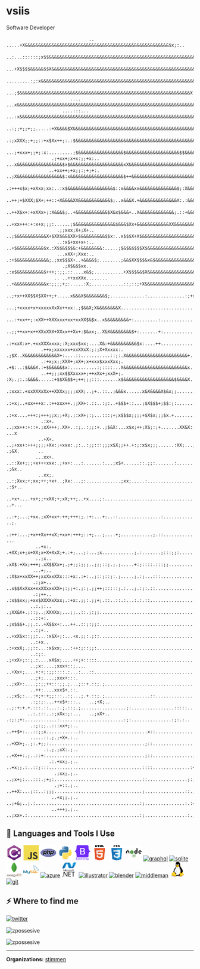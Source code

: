 <h1>vsiis</h1>
<p>Software Developer</p>

```
                               ..         .....+X&&&&&&&&&&&&&&&&&&&&&&&&&&&&&&&&&&&&&&&&&&&&&&&&&&&&&&$x;:..    
                               ..:...::::::;x$$&&&&&&&&&&&&&&&&&&&&&&&&&&&&&&&&&&&&&&&&&&&&&&&&&&&&&&&&&&&&&&$X;:..
                                ...+X$$$$&&&&&$$X&&&&&&&&&&&&&&&&&&&&&&&&&&&&&&&&&&&&&&&&&&&&&&&&&&&&&&&&&&&&&&$$$+
                                   .........:;:x&&&&&&&&&&&&&&&&&&&&&&&&&&&&&&&&&&&&&&&&&&&&&&&&&&&&&&&&&&&&&&&;...
                                          ...;$&&&&&&&&&&&&&&&&&&&&&&&&&&&&&&&&&&&&&&&&&&&&&&&&&&&&&&&&&&&&&&&&X...
                        ....            ...x&&&&&&&&&&&&&&&&&&&&&&&&&&&&&&&&&&&&&&&&&&&&&&&&&&&&&&&&&&&&&&&&&&&&+..
                     ....:::...     ...:x&&&&&&&&&&&&&&&&&&&&&&&&&&&&&&&&&&&&&&&&&&&&&&&&&&&&&&&&&&&&&&&&&&&&&&&$;.
                   ..:;;+;;+;;.....:+X&&&&$X&&&&&&&&&&&&&&&&&&&&&&&&&&&&&&&&&&&&&&&&&&&&&&&&&&&&&&&&&&&&&&&&&&&&&$;
                  .:;xXXX;;+;;::+x$Xx++;:.:$&&&&&&&&&&&&&&&&&&&&&&&&&&&&&&&&&&&&&&&&&&&&&&&&&&&&&&&&&&&&&&&&&&&&&&&
                ...;+xxx+;;+;:x:.........;$&&&&&&&&&&&&&&&&&$&&&&&&&&&&&&&&&&&&&&$$&&&&&&&&&&&&&&&&&&&&&&&&&&&&&&&&
                 .;+xx+;x+x:;;+x:..  ...x&&&&&&&&&&&&&&&&&$x$&&&&&&&&&&&&&&&&&&&&xX&&&&&&&&&&&&&&&&&&&&&&&&&&&&&&&&
                ..+xx++;+x;;:;+;+:. ..;X&&&&&&&&&&&&&&&&&$:x&&&&&&&&&&&&&&&&&&&&$++&&&&&&&&&&&&&&&&&&&&&&&&&&&&&&&&
                .:+++x$x;+xXxx;xx:..:x$&&&&&&&&&&&&&&&&&$::x&&&&xx&&&&&&&&&&&&&&$;:X&&&&&&&&&&&&&&&&&&&&&&&&&&&&&&&
                ..++;+$XXX;$X+;++::+X&&&&XX&&&&&&&&&&&&$;..x&&&X.+&&&&&&&&&&&&&&X:.:&&&&&&&&&&&&&&&&&&&&&&&&&&&&&&&
                 ..++X$x+:+xXXx+;:X&&&$;..+&&&&&&&&&&&&$X&x$&&&+..X&&&&&&&&&&&&&;.::+&&&&&&&&&&&&&&&&&&&&&&&&&&&&&&
                  ..+xx+++:+:x+x;;;:......;$&&&&&&&&&&&&&&&$&&&$Xx+&&&&&&&&&&&&XX&&&&&&&&&&&&&&&&&&&&&&&&&&&&&&&&&&
                   .;;xxx;X+;X+..       ..;$&&&&&&&&&&&X+$XX$&&$XX+$&&&&&&&&&$$x:..x$$$X+X$&&&&&&&&&&&&&&&&&&&&&&&&
                   ..:x$+xx+x+:..       ..+$&&&&&&&&&&$x.:X$$&$$$&:+&&&&&&&&:.....;$&$&$$$$X$&&&&&&&&&&&&&&&&&&&&&&
                   ...xXX+;Xxx:..       .:+$&&&&&&&&&&&&;.;xx$$$X+..+&&&&$;........;&&$XX$$$&x&$&&&&&&&&&&&&&&&&&&&
                     .;X$&$$xx..        .:x$&&&&&&&&&&$+++;:;;.::....x&$;...........+X$$$&&$X&&&&&&&&&&&&&&&&&&&&&x
                  .. ..++xxXXx........  ..+&&&&&&&&&&&&x:;;;;+;:.....:X;............::;::;+X&&&&&&&&&&&&&&&&&&&&&$:
                  ..;+x++XX$$X$XX++;+.....x&&&X$&&&&&&&$;.............:..............:;+x+x+X&&&&&&&&&&&&&&&&&&&&x.
              ...;+xxxx+x+xxxxxXxXx++xx:.;$&&X;X&&&&&&&&X..............................:;;;;$&&&&&&&&&&&&&&&&&&&&x.
           ...:+xx++;:xXX++XXXxxx+xx+xxXX$&$x..x&&&&&&&&&+:.........:.....................:x&&&&&&&&&&&&&&&&&&&&&;.
           ..;;++xx+x++XXxXXX+XXxx++Xx+:$&xx;..X&X&&&&&&&&$+:.......+:....................;$&&&&&&&&&&&&&&&&&&&&$;.
            .:+xxX:x+.+xxXXXxxxx;:X;xxx$xx;....X&:+&&&&&&&&&&$x:....++.................:;;X&&&&&&&&&&&&&&&&&&&&&&;.
             .++x;xxxxxx+xxXXxX:;:;X+Xxxxx:. .;$X..X&&&&&&&&&&&&X+:....::...........::;:.X&&&&&&&&&&&&&&&&&&&&&&&+.
             .:+x;x;;XXX+;xX+;x+xxx$xxxXxx;. .+$:..:$&&&X.:+$&&&&&$x:..........:;::::...X&&&&&&&&&&&&&&&&&&&&&&&&x.
             ..++;;;xx$$Xxxxx+;++xXx+;xxX+;. :X;.;:.:&&&&.....:+$$X&$$+;++;;;:::.......x$&&&&&&&&&&&&&&&&&&&$&&&&X.
             .:xxx:.+xxXXXxXx++XXXx;;;;xXX;..;+..::..;&&&x......x&X&&&&X$&x;;.........:x&&&&&&&&&&&&&&+X&&&x.;$&&&:
             .:+x;..+xx+++x:.:++xxx++.;;XX+:.::..:;:..+$$$+::...;$X$$$+;$$:;:.........+&&&&&&&&&&&&&x..$&&X....x&&+
             .:+x....+++:;+++;;x;;+X;.;:xX+;:;...:::;+;x$$$x;;;;+$X$x;;;$x.+.........x$&&$$&&&&&&&$;...&&$......;$X
             .:x+. ..;xx++:+::+.;xX+++;.XX+..:;..:;;:+..;$&X:...x$x;++;X$;:;+.......XX&X::X&&&&&&&;...:&&:..   ...x
            ..+X+. ..;+xx+:+++;;;;+Xx:;+xxx:.;:..:;;:::;;;x$X;;++.+:;:x$x;;;......:XX;...;$&&&&&&;.  .;&X.       ..
           ...xx+. ..::Xx+;;;+x+++xxx:.;+x+:...:.......:...;x$+......::.;;:.......:......:X&&&&&+... .;&x..        
            ..xx;. ..:;Xxx;+;xx;++;+x+..;Xx:...;:.............;xx;.....:..................x&&&&x.    .:$+..        
            ..+x+....+x+;;+xXX;+;xX;++;..+x....;:.........................................+&&&X..    ..+...        
           ..:+;...;+xx.;xX+xx+:++;+++:;.:+:...+:..::................:....................;$&&+..... ..;.          
           .:++:...;+x++Xx++xX;+xx+:+++;::+;...;....+;............;.::.............:......:X&x+;:.... ...          
           ..+x:. .+XX;x+;x+XX;x+X+XxX;+.:+;...;:...;x............;.:.......;:::;;:........xX.::;;:...             
           ..;x.. .xX$:+Xx;+++;.xX$$Xx+;.;+;;:;;;..;;;::;.;.;.....+:;::::.:::;;............+;....:;;:...           
          ...+;.. .:X$x+xxXX++;xxXxxXXx:::+x:.:+:..;::;::;:.;.....;.:;...:::...............;:.....:;;::...         
          .:;x+.. ..x$$XxXxx+xxXXxxxXX+;:;;+:.;:;.;;++;:::::;.:...;.:;:.::........................:;;;:::...       
          .:;++.. .:x$$xx;;+xx$XXXXxXxx;.:+x:.;;:.;;+;.::..::.:...:.:.::........................:::.:..::;...      
         ..:.;:.. .;XX&X+.;::;..;XXXXx;...;;..::.;:;;................................................:..::::..     
         ..::+:.  .;x$$$+.;;.:..+X$$x+:...++..::;:;;:...................................................::::..     
         ..:;+.. ..+xX$x::;;:...:x$X+;:...+x.;;:.;::....................................................:;:....    
         ..:+x.. .:+xxX;.;;::...:x$xx;...:++:;::;;:....................................................:::::::.    
         ..:;:.  .;+xX+;::;.:....xX$x;....++;+:::::....................................................:..:::;..   
         ..;x:....;xxx+::;.... ..+Xx+;....+:+;:;;::::.:...:...::.........................................:.:.:..   
         ..;+;....;xxx+:::.    ..;xX+:....;:;;++:::;;.;...;::+.::;.;...................................:::::.:..   
         ..++:....xxx$+.::.    ..;x$;:...:+;+:+;;:::..:;...;.+.::;.;.................::................:::;:....   
         .:;:;:...++x$+:::..   ..;+X;.. ..;:+:+.+.:::.::...:.;.::;.;.................;:................:::::..     
        ..:.:::..:;xXx:;:...   ..;xX+.. .:;:;+:............:........................:;:...............:;:.:..      
         .:;:;;..:::xx+;:..    ..++$+:...::;;x............::........................x::...............:;.:..       
         .....::.;.;+X+.:..    ..+XX+;..;:.+;;:....................................;::................;.:..        
              .:.;.;xX:.;..    ..+X++:.;..::+:.....................................;::...............;:::.         
                .:.+xx;.;..    ..+x;;.:..::;:::...................................::::..............:+....         
                  .;xx;.;..    ..;x+;:...:::.;+;:.................................::...............;:;...          
                  .;+::.;..    ..++X:...;::..:;;;.................................;...............::.;...          
                 ..+x;;.;..    ..;+&;..;.:.......................................:;...............:.:+...          
                 ..+++;.;..    ..;xx+.:..........................................:;................:.;:.           
```

<h2>🚀 Languages and Tools I Use</h2>
<p>
<a target="_blank" href="https://raw.githubusercontent.com/devicons/devicon/master/icons/csharp/csharp-original.svg" style="display: inline-block;">
  <img src="https://raw.githubusercontent.com/devicons/devicon/master/icons/csharp/csharp-original.svg" alt="csharp" width="42" height="42" />
</a>
<a target="_blank" href="https://raw.githubusercontent.com/devicons/devicon/master/icons/javascript/javascript-original.svg" style="display: inline-block;">
  <img src="https://raw.githubusercontent.com/devicons/devicon/master/icons/javascript/javascript-original.svg" alt="javascript" width="42" height="42" />
</a>
<a target="_blank" href="https://raw.githubusercontent.com/devicons/devicon/master/icons/php/php-original.svg" style="display: inline-block;">
  <img src="https://raw.githubusercontent.com/devicons/devicon/master/icons/php/php-original.svg" alt="php" width="42" height="42" />
</a>
<a target="_blank" href="https://raw.githubusercontent.com/devicons/devicon/master/icons/python/python-original.svg" style="display: inline-block;">
  <img src="https://raw.githubusercontent.com/devicons/devicon/master/icons/python/python-original.svg" alt="python" width="42" height="42" />
</a>
<a target="_blank" href="https://raw.githubusercontent.com/devicons/devicon/master/icons/bootstrap/bootstrap-plain-wordmark.svg" style="display: inline-block;">
  <img src="https://raw.githubusercontent.com/devicons/devicon/master/icons/bootstrap/bootstrap-plain-wordmark.svg" alt="bootstrap" width="42" height="42" />
</a>
<a target="_blank" href="https://raw.githubusercontent.com/devicons/devicon/master/icons/html5/html5-original-wordmark.svg" style="display: inline-block;">
  <img src="https://raw.githubusercontent.com/devicons/devicon/master/icons/html5/html5-original-wordmark.svg" alt="html5" width="42" height="42" />
</a>
<a target="_blank" href="https://raw.githubusercontent.com/devicons/devicon/master/icons/css3/css3-original-wordmark.svg" style="display: inline-block;">
  <img src="https://raw.githubusercontent.com/devicons/devicon/master/icons/css3/css3-original-wordmark.svg" alt="css3" width="42" height="42" />
</a>
<a target="_blank" href="https://raw.githubusercontent.com/devicons/devicon/master/icons/nodejs/nodejs-original-wordmark.svg" style="display: inline-block;">
  <img src="https://raw.githubusercontent.com/devicons/devicon/master/icons/nodejs/nodejs-original-wordmark.svg" alt="nodejs" width="42" height="42" />
</a>
<a target="_blank" href="https://www.vectorlogo.zone/logos/graphql/graphql-icon.svg" style="display: inline-block;">
  <img src="https://www.vectorlogo.zone/logos/graphql/graphql-icon.svg" alt="graphql" width="42" height="42" />
</a>
<a target="_blank" href="https://www.vectorlogo.zone/logos/sqlite/sqlite-icon.svg" style="display: inline-block;">
  <img src="https://www.vectorlogo.zone/logos/sqlite/sqlite-icon.svg" alt="sqlite" width="42" height="42" />
</a>
<a target="_blank" href="https://raw.githubusercontent.com/devicons/devicon/master/icons/mongodb/mongodb-original-wordmark.svg" style="display: inline-block;">
  <img src="https://raw.githubusercontent.com/devicons/devicon/master/icons/mongodb/mongodb-original-wordmark.svg" alt="mongodb" width="42" height="42" />
</a>
<a target="_blank" href="https://raw.githubusercontent.com/devicons/devicon/master/icons/mysql/mysql-original-wordmark.svg" style="display: inline-block;">
  <img src="https://raw.githubusercontent.com/devicons/devicon/master/icons/mysql/mysql-original-wordmark.svg" alt="mysql" width="42" height="42" />
</a>
<a target="_blank" href="https://www.vectorlogo.zone/logos/microsoft_azure/microsoft_azure-icon.svg" style="display: inline-block;">
  <img src="https://www.vectorlogo.zone/logos/microsoft_azure/microsoft_azure-icon.svg" alt="azure" width="42" height="42" />
</a>
<a target="_blank" href="https://raw.githubusercontent.com/devicons/devicon/master/icons/dot-net/dot-net-original-wordmark.svg" style="display: inline-block;">
  <img src="https://raw.githubusercontent.com/devicons/devicon/master/icons/dot-net/dot-net-original-wordmark.svg" alt="dotnet" width="42" height="42" />
</a>
<a target="_blank" href="https://www.vectorlogo.zone/logos/adobe_illustrator/adobe_illustrator-icon.svg" style="display: inline-block;">
  <img src="https://www.vectorlogo.zone/logos/adobe_illustrator/adobe_illustrator-icon.svg" alt="illustrator" width="42" height="42" />
</a>
<a target="_blank" href="https://download.blender.org/branding/community/blender_community_badge_white.svg" style="display: inline-block;">
  <img src="https://download.blender.org/branding/community/blender_community_badge_white.svg" alt="blender" width="42" height="42" />
</a>
<a target="_blank" href="https://raw.githubusercontent.com/leungwensen/svg-icon/b84b3f3a3da329b7c1d02346865f8e98beb05413/dist/svg/logos/middleman.svg" style="display: inline-block;">
  <img src="https://raw.githubusercontent.com/leungwensen/svg-icon/b84b3f3a3da329b7c1d02346865f8e98beb05413/dist/svg/logos/middleman.svg" alt="middleman" width="42" height="42" />
</a>
<a target="_blank" href="https://raw.githubusercontent.com/devicons/devicon/master/icons/linux/linux-original.svg" style="display: inline-block;">
  <img src="https://raw.githubusercontent.com/devicons/devicon/master/icons/linux/linux-original.svg" alt="linux" width="42" height="42" />
</a>
<a target="_blank" href="https://www.vectorlogo.zone/logos/git-scm/git-scm-icon.svg" style="display: inline-block;">
  <img src="https://www.vectorlogo.zone/logos/git-scm/git-scm-icon.svg" alt="git" width="42" height="42" />
</a>
</p>
<h2>⚡️ Where to find me</h2>
<p>
<a target="_blank" href="https://twitter.com/rissimherzen" style="display: inline-block;">
  <img src="https://img.shields.io/badge/Twitter-%230f1419?style=for-the-badge&logo=x&logoColor=white&color=%231F2937" alt="twitter" />
</a>
</p>
<p>
  <img align="center" src="https://github-readme-stats.vercel.app/api?username=torexits&show_icons=true&locale=en&theme=dark" alt="zpossesive" />
</p>
<p>
  <img src="https://github-readme-stats.vercel.app/api/top-langs?username=torexits&show_icons=true&locale=en&layout=compact&theme=dark" alt="zpossesive" />
</p>
<hr />
<p>
  <strong>Organizations:</strong>
  <a href="https://github.com/stimmen" target="_blank">stimmen</a> 
</p>
